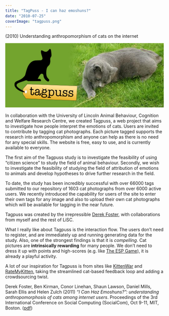 ```yaml
---
title: "TagPuss - I can haz emoshuns?"
date: "2010-07-25"
coverImage: "tagpuss.png"
---
```


(2010) Understanding anthropomorphism of cats on the internet

![Tagpuss logo](images/tagpuss.png)

In collaboration with the University of Lincoln Animal Behaviour, Cognition and Welfare Research Centre, we created Tagpuss, a web project that aims to investigate how people interpret the emotions of cats. Users are invited to contribute by tagging cat photographs. Each picture tagged supports the research into anthropomorphism and anyone can help as there is no need for any special skills. The website is free, easy to use, and is currently available to everyone.

The first aim of the Tagpuss study is to investigate the feasibility of using “citizen science” to study the field of animal behaviour. Secondly, we wish to investigate the feasibility of studying the field of attribution of emotions to animals and develop hypotheses to drive further research in the field.

To date, the study has been incredibly successful with over 66000 tags submitted to our repository of 1603 cat photographs from over 6000 active users. We recently introduced the capability for users of the site to enter their own tags for any image and also to upload their own cat photographs which will be available for tagging in the near future.

Tagpuss was created by the irrepressible [Derek Foster](http://www.derekfoster.net/), with collaborations from myself and the rest of LiSC.

What I really like about Tagpuss is the interaction flow. The users don’t need to register, and are immediately up and running generating data for the study. Also, one of the strongest findings is that it is _compelling_. Cat pictures are **intrinsically rewarding** for many people. We don’t need to dress it up with points and high-scores (e.g. like [The ESP Game](http://www.espgame.org/gwap/)), it is already a playful activity.

A lot of our inspiration for Tagpuss is from sites like [KittenWar](http://kittenwar.com/) and [RateMyKitten](http://www.ratemykitten.com/), taking the streamlined cat-based feedback loop and adding a crowdsourcing twist.

Derek Foster, Ben Kirman, Conor Linehan, Shaun Lawson, Daniel Mills, Sarah Ellis and Helen Zulch (2011) _“I Can Haz Emoshuns?”: understanding anthropomorphosis of cats among internet users_. Proceedings of the 3rd International Conference on Social Computing (SocialCom), Oct 9-11, MIT, Boston. ([pdf](http://eprints.lincoln.ac.uk/4654/))
